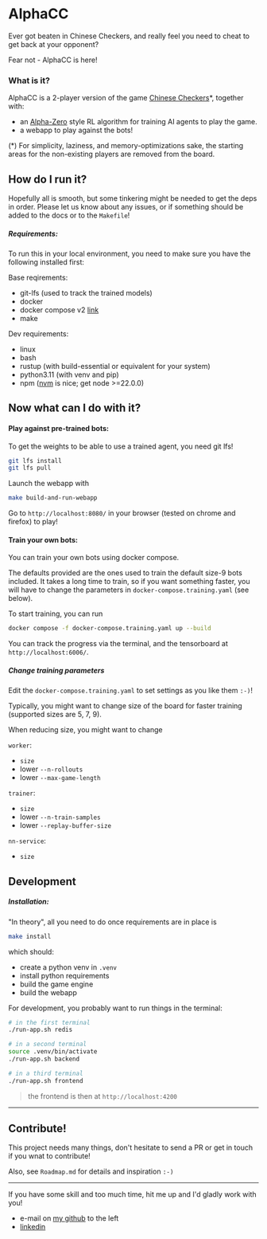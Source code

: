 # AlphaCC

Ever got beaten in Chinese Checkers, and really feel you need to cheat to get back at your opponent?

Fear not - AlphaCC is here!

### What is it?

AlphaCC is a 2-player version of the game [Chinese Checkers](https://en.wikipedia.org/wiki/Chinese_checkers)*, together with:
- an [Alpha-Zero](https://arxiv.org/abs/1712.01815) style RL algorithm for training AI agents to play the game.
- a webapp to play against the bots!

(*) For simplicity, laziness, and memory-optimizations sake, the starting areas for the non-existing players are removed from the board.

## How do I run it?

Hopefully all is smooth, but some tinkering might be needed to get the deps in order. Please let us know about any issues, or if something should be added to the docs or to the `Makefile`!

##### Requirements:
To run this in your local environment, you need to make sure you have the following installed first:

Base reqirements:
- git-lfs (used to track the trained models)
- docker
- docker compose v2 [link](https://docs.docker.com/compose/install/linux/)
- make

Dev requirements:
- linux
- bash
- rustup (with build-essential or equivalent for your system)
- python3.11 (with venv and pip)
- npm ([nvm](https://www.linode.com/docs/guides/how-to-install-use-node-version-manager-nvm/#install-nvm) is nice; get node >=22.0.0)

## Now what can I do with it?

#### Play against pre-trained bots:

To get the weights to be able to use a trained agent, you need git lfs!
```sh
git lfs install
git lfs pull
```

Launch the webapp with
```sh
make build-and-run-webapp
```
Go to `http://localhost:8080/` in your browser (tested on chrome and firefox) to play!

#### Train your own bots:

You can train your own bots using docker compose.

The defaults provided are the ones used to train the default size-9 bots included. It takes a long time to train, so if you want something faster, you will have to change the parameters in `docker-compose.training.yaml` (see below).

To start training, you can run
```sh
docker compose -f docker-compose.training.yaml up --build
```

You can track the progress via the terminal, and the tensorboard at `http://localhost:6006/`.

##### Change training parameters

Edit the `docker-compose.training.yaml` to set settings as you like them `:-)`!

Typically, you might want to change size of the board for faster training (supported sizes are 5, 7, 9).

When reducing size, you might want to change

`worker`:
- `size`
- lower `--n-rollouts`
- lower `--max-game-length`

`trainer`:
- `size`
- lower `--n-train-samples`
- lower `--replay-buffer-size`

`nn-service`:
- `size`

## Development
##### Installation:
"In theory", all you need to do once requirements are in place is 
```sh
make install
```
which should:
- create a python venv in `.venv`
- install python requirements
- build the game engine
- build the webapp

For development, you probably want to run things in the terminal:
```sh
# in the first terminal
./run-app.sh redis

# in a second terminal
source .venv/bin/activate
./run-app.sh backend

# in a third terminal
./run-app.sh frontend
```
> the frontend is then at `http://localhost:4200`

---

## Contribute!
This project needs many things, don't hesitate to send a PR or get in touch if you wnat to contribute!

Also, see `Roadmap.md` for details and inspiration `:-)`

---
If you have some skill and too much time, hit me up and I'd gladly work with you!
- e-mail on [my github](https://www.github.com/mightypirate1/) to the left
- [linkedin](https://www.linkedin.com/in/martin-frisk-9674981ab/)
